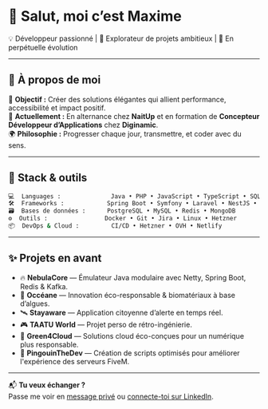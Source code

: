 # 👋 Salut, moi c’est Maxime

💡 Développeur passionné | 🚀 Explorateur de projets ambitieux | 🌱 En perpétuelle évolution

---

## 🧠 À propos de moi

🎯 **Objectif :** Créer des solutions élégantes qui allient performance, accessibilité et impact positif.  
💼 **Actuellement :** En alternance chez **NaitUp** et en formation de **Concepteur Développeur d’Applications** chez **Diginamic**.  
🌍 **Philosophie :** Progresser chaque jour, transmettre, et coder avec du sens.

---

## 🔧 Stack & outils

```bash
💻  Languages :        		Java • PHP • JavaScript • TypeScript • SQL
🛠️  Frameworks :      		Spring Boot • Symfony • Laravel • NestJS • React • Next.js • Nuxt.js • Tailwind CSS
🗃️  Bases de données : 		PostgreSQL • MySQL • Redis • MongoDB
⚙️  Outils :          		Docker • Git • Jira • Linux • Hetzner
📦  DevOps & Cloud :   		CI/CD • Hetzner • OVH • Netlify
```

---

## ✨ Projets en avant

- 🔥 **NebulaCore** — Émulateur Java modulaire avec Netty, Spring Boot, Redis & Kafka.
- 🌊 **Occéane** — Innovation éco-responsable & biomatériaux à base d’algues.
- 🛰️ **Stayaware** — Application citoyenne d’alerte en temps réel.
- 🎮 **TAATU World** — Projet perso de rétro-ingénierie.
- 🌱 **Green4Cloud** — Solutions cloud éco-conçues pour un numérique plus responsable.
- 🐧 **PingouinTheDev** — Création de scripts optimisés pour améliorer l'expérience des serveurs FiveM.

---

📬 **Tu veux échanger ?**  
Passe me voir en [message privé](mailto:maximehery18@outlook.fr) ou [connecte-toi sur LinkedIn](https://www.linkedin.com/in/maxime-hery).

